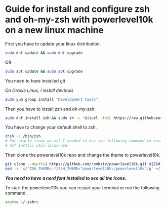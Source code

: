 # Guide for install and configure zsh and oh-my-zsh with powerlevel10k on a new linux machine
First you have to update your linux distribution.

```zsh
sudo dnf update && sudo dnf upgrade
```
OR
```zsh
sudo apt update && sudo apt upgrade
```
You need to have installed git

*On Oracle Linux, I install devtools*

```zsh
sudo yum group install "Development tools"
```

Then you have to install zsh and oh-my-zsh.


```zsh
sudo dnf install zsh && sudo sh -c "$(curl -fsSL https://raw.githubusercontent.com/ohmyzsh/ohmyzsh/master/tools/install.sh)"
```

You have to change your default shell to zsh.

```zsh
chsh -s /bin/zsh
# For oracle linux on wsl I needed to use the following command to install chsh
# dnf install util-linux-user
```

Then clone the powerlevel10k repo and change the theme to powerlevel10k.

```zsh
git clone --depth=1 https://github.com/romkatv/powerlevel10k.git ${ZSH_CUSTOM:-$HOME/.oh-my-zsh/custom}/themes/powerlevel10k
sed -i 's/^ZSH_THEME=.*/ZSH_THEME="powerlevel10k\/powerlevel10k"/g' ~/.zshrc
```

***You need to have a nerd font installed to see all the icons.***


To start the powerlevel10k you can restart your terminal or run the following command.

```zsh
source ~/.zshrc
```


